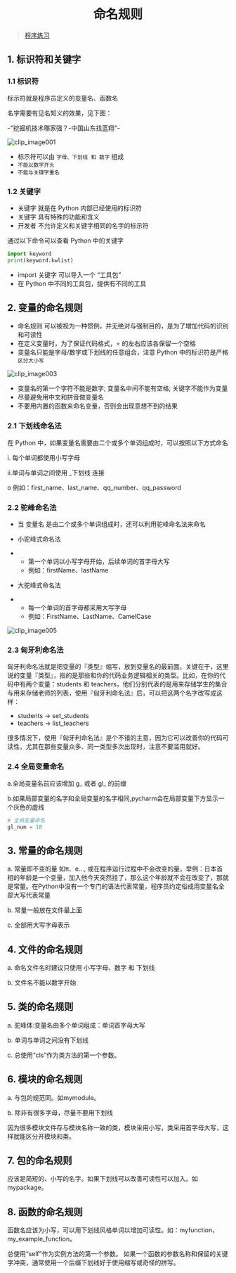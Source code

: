 <div align='center' >

# 命名规则

</div>

> [程序练习](https://github.com/Nicolas-gaofeng/Salute_Python/blob/main/code/basic/naming_rules/naming_rules.py)

## 1. 标识符和关键字

### 1.1 标识符

标示符就是程序员定义的变量名、函数名

名字需要有见名知义的效果，见下图：

-"挖掘机技术哪家强？-中国山东找蓝翔"-

![clip_image001](https://gitee.com/zgf1366/pic_store/raw/master/img/20210120155609.jpg)

- 标示符可以由 `字母、下划线 和 数字` 组成
- `不能以数字开头`
- `不能与关键字重名`

### 1.2 关键字

- 关键字 就是在 Python 内部已经使用的标识符
- 关键字 具有特殊的功能和含义
- 开发者 不允许定义和关键字相同的名字的标示符

通过以下命令可以查看 Python 中的关键字

```python
import keyword
print(keyword.kwlist)
```

- import 关键字 可以导入一个 “工具包”
- 在 Python 中不同的工具包，提供有不同的工具

## 2. 变量的命名规则

- 命名规则 可以被视为一种惯例，并无绝对与强制目的，是为了增加代码的识别和可读性
- 在定义变量时，为了保证代码格式，= 的左右应该各保留一个空格
- 变量名只能是字母/数字或下划线的任意组合，注意 Python 中的标识符是严格 `区分大小写`

![clip_image003](https://gitee.com/zgf1366/pic_store/raw/master/img/20210120155720.jpg)

- 变量名的第一个字符不能是数字; 变量名中间不能有空格; 关键字不能作为变量
- 尽量避免用中文和拼音做变量名
- 不要用内置的函数来命名变量，否则会出现意想不到的结果

### 2.1 下划线命名法

在 Python 中，如果变量名需要由二个或多个单词组成时，可以按照以下方式命名

i. 每个单词都使用小写字母

ii.单词与单词之间使用 _下划线 连接

o  例如：first_name、last_name、qq_number、qq_password

### 2.2 驼峰命名法

- 当 变量名 是由二个或多个单词组成时，还可以利用驼峰命名法来命名

- 小驼峰式命名法

- - 第一个单词以小写字母开始，后续单词的首字母大写
  - 例如：firstName、lastName

- 大驼峰式命名法

- - 每一个单词的首字母都采用大写字母
  - 例如：FirstName、LastName、CamelCase

![clip_image005](https://gitee.com/zgf1366/pic_store/raw/master/img/20210120155911.jpg)

### 2.3 匈牙利命名法

匈牙利命名法就是把变量的『类型』缩写，放到变量名的最前面。关键在于，这里说的变量『类型』，指的是那些和你的代码业务逻辑相关的类型。比如，在你的代码中有两个变量：students 和 teachers，他们分别代表的是用来存储学生的集合与用来存储老师的列表，使用『匈牙利命名法』后，可以把这两个名字改写成这样：

- students -> set_students
- teachers -> list_teachers

很多情况下，使用『匈牙利命名法』是个不错的主意，因为它可以改善你的代码可读性，尤其在那些变量众多、同一类型多次出现时，注意不要滥用就好。

### 2.4 全局变量命名

a.全局变量名前应该增加 g_ 或者 gl_ 的前缀

b.如果局部变量的名字和全局变量的名字相同,pycharm会在局部变量下方显示一个灰色的虚线

```python
# 全局变量命名
gl_num = 10
```

## 3. 常量的命名规则

a. 常量即不变的量 如π、e..., 或在程序运行过程中不会改变的量，举例：日本首相的年龄是一个变量，加入他今天突然挂了，那么这个年龄就不会在改变了，那就是常量。在Python中没有一个专门的语法代表常量，程序员约定俗成用变量名全部大写代表常量

b. 常量一般放在文件最上面

c. 全部用大写字母表示

## 4. 文件的命名规则

a. 命名文件名时建议只使用 小写字母、数字 和 下划线

b. 文件名不能以数字开始

## 5. 类的命名规则

a. 驼峰体:变量名由多个单词组成：单词首字母大写

b. 单词与单词之间没有下划线

c. 总使用“cls”作为类方法的第一个参数。

## 6. 模块的命名规则

a. 与包的规范同。如mymodule。

b. 除非有很多字母，尽量不要用下划线

因为很多模块文件存与模块名称一致的类，模块采用小写，类采用首字母大写，这样就能区分开模块和类。

## 7. 包的命名规则

应该是简短的、小写的名字。如果下划线可以改善可读性可以加入。如mypackage。

## 8. 函数的命名规则

函数名应该为小写，可以用下划线风格单词以增加可读性。如：myfunction，my_example_function。

总使用“self”作为实例方法的第一个参数。
如果一个函数的参数名称和保留的关键字冲突，通常使用一个后缀下划线好于使用缩写或奇怪的拼写。